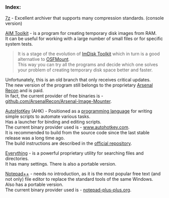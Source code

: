 <h3>Index:</h3>

[7z](7-zip.org) - Excellent archiver that supports many compression standards. (console version)

[AIM Toolkit](sourceforge.net/projects/aim-toolkit/) - is a program for creating temporary disk images from RAM. <br>
It can be useful for working with a large number of small files or for specific system tests.

> It is a stage of the evolution of [ImDisk Toolkit](sourceforge.net/projects/imdisk-toolkit/) which in turn is a good alternative to [OSFMount](www.osforensics.com/tools/mount-disk-images.html). <br>
This way you can try all the programs and decide which one solves your problem of creating temporary disk space better and faster.

Unfortunately, this is an old branch that only receives critical updates. <br>
The new version of the program still belongs to the proprietary [Arsenal Recon](arsenalrecon.com) and is paid. <br>
In fact, the current provider of free binaries is - [github.com/ArsenalRecon/Arsenal-Image-Mounter](github.com/ArsenalRecon/Arsenal-Image-Mounter).

[AutoHotKey](github.com/AutoHotkey/AutoHotkey) (AHK) - Positioned as a [programming language](en.wikipedia.org/wiki/AutoHotkey) for writing simple scripts to automate various tasks. <br>
Has a launcher for binding and editing scripts. <br>
The current binary provider used is - www.autohotkey.com. <br>
It is recommended to build from the source code since the last stable release was a long time ago. <br>
The build instructions are described in the [official repository](github.com/AutoHotkey/AutoHotkey).

[Everything](www.voidtools.com/) - is a powerful proprietary utility for searching files and directories. <br>
It has many settings. There is also a portable version.

[Notepad++](github.com/notepad-plus-plus/notepad-plus-plus) - needs no introduction, as it is the most popular free text (and not only) file editor to replace the standard tools of the same Windows. <br>
Also has a portable version. <br>
The current binary provider used is - [notepad-plus-plus.org](notepad-plus-plus.org).